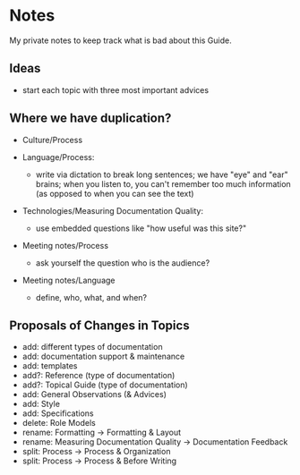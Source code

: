 Notes
=====

My private notes to keep track what is bad about this Guide.

Ideas
-----

* start each topic with three most important advices

Where we have duplication?
--------------------------

- Culture/Process

- Language/Process:
  + write via dictation to break long sentences; we have "eye" and "ear"
    brains; when you listen to, you can't remember too much information (as
    opposed to when you can see the text)

- Technologies/Measuring Documentation Quality:
  + use embedded questions like "how useful was this site?"

- Meeting notes/Process
  + ask yourself the question who is the audience? 

- Meeting notes/Language
  + define, who, what, and when?

Proposals of Changes in Topics
------------------------------

- add: different types of documentation
- add: documentation support & maintenance
- add: templates
- add?: Reference (type of documentation)
- add?: Topical Guide (type of documentation)
- add: General Observations (& Advices)
- add: Style
- add: Specifications
- delete: Role Models
- rename: Formatting -> Formatting & Layout
- rename: Measuring Documentation Quality -> Documentation Feedback
- split: Process -> Process & Organization
- split: Process -> Process & Before Writing